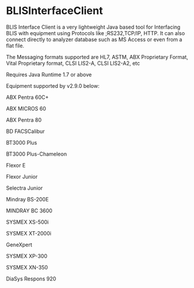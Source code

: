 # BLISInterfaceClient
BLIS Interface Client is a very lightweight Java based tool for Interfacing BLIS with equipment using Protocols like ;RS232,TCP/IP, HTTP. It can also connect directly to analyzer database such as MS Access or even from a flat file.

The Messaging formats supported are HL7, ASTM, ABX Proprietary Format, Vital Proprietary format, CLSI LIS2-A, CLSI LIS2-A2, etc


Requires Java Runtime 1.7 or above

Equipment supported by v2.9.0 below:

ABX Pentra 60C+

ABX MICROS 60

ABX Pentra 80

BD FACSCalibur

BT3000 Plus

BT3000 Plus-Chameleon

Flexor E

Flexor Junior

Selectra Junior

Mindray BS-200E

MINDRAY BC 3600

SYSMEX XS-500i

SYSMEX XT-2000i

GeneXpert

SYSMEX XP-300

SYSMEX XN-350

DiaSys Respons 920